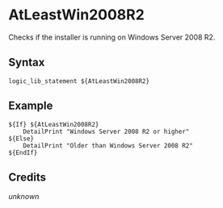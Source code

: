 # AtLeastWin2008R2

Checks if the installer is running on Windows Server 2008 R2.

## Syntax

	logic_lib_statement ${AtLeastWin2008R2}

## Example

	${If} ${AtLeastWin2008R2}
		DetailPrint "Windows Server 2008 R2 or higher"
	${Else}
		DetailPrint "Older than Windows Server 2008 R2"
	${EndIf}

## Credits

*unknown*
